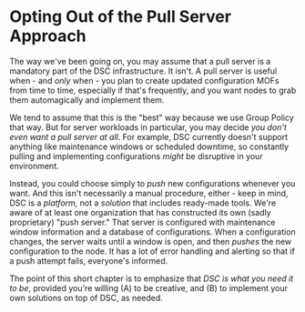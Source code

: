 # Opting Out of the Pull Server Approach
The way we've been going on, you may assume that a pull server is a mandatory part of the DSC infrastructure. It isn't. A pull server is useful when - and _only_ when - you plan to create updated configuration MOFs from time to time, especially if that's frequently, and you want nodes to grab them automagically and implement them.

We tend to assume that this is the "best" way because we use Group Policy that way. But for server workloads in particular, you may decide _you don't even want a pull server at all_. For example, DSC currently doesn't support anything like maintenance windows or scheduled downtime, so constantly pulling and implementing configurations _might_ be disruptive in your environment. 

Instead, you could choose simply to _push_ new configurations whenever you want. And this isn't necessarily a manual procedure, either - keep in mind, DSC is a _platform_, not a _solution_ that includes ready-made tools. We're aware of at least one organization that has constructed its own (sadly proprietary) "push server." That server is configured with maintenance window information and a database of configurations. When a configuration changes, the server waits until a window is open, and then _pushes_ the new configuration to the node. It has a lot of error handling and alerting so that if a push attempt fails, everyone's informed.

The point of this short chapter is to emphasize that _DSC is what you need it to be_, provided you're willing (A) to be creative, and (B) to implement your own solutions on top of DSC, as needed.